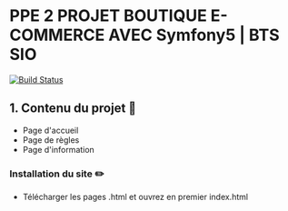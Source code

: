 # PPE 2 PROJET BOUTIQUE E-COMMERCE AVEC Symfony5 | BTS SIO

[![Build Status](https://travis-ci.org/joemccann/dillinger.svg?branch=master)](https://travis-ci.org/joemccann/dillinger)

## 1. Contenu du projet 📑

  * Page d'accueil
  * Page de règles
  * Page d'information

 
### Installation du site ✏️

  * Télécharger les pages .html et ouvrez en premier index.html
